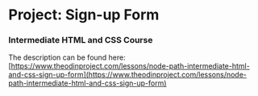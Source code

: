 # Project: Sign-up Form
### Intermediate HTML and CSS Course
The description can be found here: [https://www.theodinproject.com/lessons/node-path-intermediate-html-and-css-sign-up-form](https://www.theodinproject.com/lessons/node-path-intermediate-html-and-css-sign-up-form)